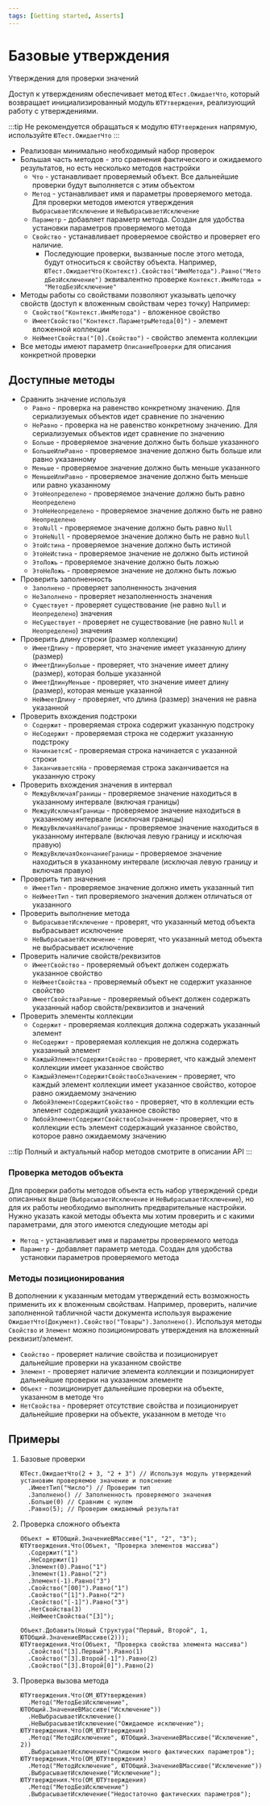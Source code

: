 ```yaml
---
tags: [Getting started, Asserts]
---
```


# Базовые утверждения

Утверждения для проверки значений

Доступ к утверждениям обеспечивает метод `ЮТест.ОжидаетЧто`, который возвращает инициализированный модуль `ЮТУтверждения`, реализующий работу с утверждениями.

:::tip 
Не рекомендуется обращаться к модулю `ЮТУтверждения` напрямую, используйте `ЮТест.ОжидаетЧто`
:::

* Реализован минимально необходимый набор проверок
* Большая часть методов - это сравнения фактического и ожидаемого результатов, но есть несколько методов настройки
  * `Что` - устанавливает проверяемый объект. Все дальнейшие проверки будут выполняется с этим объектом
  * `Метод` - устанавливает имя и параметры проверяемого метода. Для проверки методов имеются утверждения `ВыбрасываетИсключение` и `НеВыбрасываетИсключение`
  * `Параметр` - добавляет параметр метода. Создан для удобства установки параметров проверяемого метода
  * `Свойство` - устанавливает проверяемое свойство и проверяет его наличие.
    * Последующие проверки, вызванные после этого метода, будут относиться к свойству объекта.
      Например, `ЮТест.ОжидаетЧто(Контекст).Свойство("ИмяМетода").Равно("МетодБезИсключение")` эквивалентно проверке `Контекст.ИмяМетода = "МетодБезИсключение"`
* Методы работы со свойствами позволяют указывать цепочку свойств (доступ к вложенным свойствам через точку)
  Например:
  * `Свойство("Контекст.ИмяМетода")` - вложенное свойство
  * `ИмеетСвойство("Контекст.ПараметрыМетода[0]")` - элемент вложенной коллекции
  * `НеИмеетСвойства("[0].Свойство")` - свойство элемента коллекции
* Все методы имеют параметр `ОписаниеПроверки` для описания конкретной проверки

## Доступные методы

* Сравнить значение используя
  * `Равно` - проверка на равенство конкретному значению. Для сериализуемых объектов идет сравнение по значению
  * `НеРавно` - проверка на не равенство конкретному значению. Для сериализуемых объектов идет сравнение по значению
  * `Больше` - проверяемое значение должно быть больше указанного
  * `БольшеИлиРавно` - проверяемое значение должно быть больше или равно указанному
  * `Меньше` - проверяемое значение должно быть меньше указанного
  * `МеньшеИлиРавно` - проверяемое значение должно быть меньше или равно указанному
  * `ЭтоНеопределено` - проверяемое значение должно быть равно `Неопределено`
  * `ЭтоНеНеопределено` - проверяемое значение должно быть не равно `Неопределено`
  * `ЭтоNull` - проверяемое значение должно быть равно `Null`
  * `ЭтоНеNull` - проверяемое значение должно быть не равно `Null`
  * `ЭтоИстина` - проверяемое значение должно быть истиной
  * `ЭтоНеИстина` - проверяемое значение не должно быть истиной
  * `ЭтоЛожь` - проверяемое значение должно быть ложью
  * `ЭтоНеЛожь` - проверяемое значение не должно быть ложью
* Проверить заполненность
  * `Заполнено` - проверяет заполненность значения
  * `НеЗаполнено` - проверяет незаполненность значения
  * `Существует` - проверяет существование (не равно `Null` и `Неопределено`) значения
  * `НеСуществует` - проверяет не существование (не равно `Null` и `Неопределено`) значения
* Проверить длину строки (размер коллекции)
  * `ИмеетДлину` - проверяет, что значение имеет указанную длину (размер)
  * `ИмеетДлинуБольше` - проверяет, что значение имеет длину (размер), которая больше указанной
  * `ИмеетДлинуМеньше` - проверяет, что значение имеет длину (размер), которая меньше указанной
  * `НеИмеетДлину` - проверяет, что длина (размер) значения не равна указанной
* Проверить вхождения подстроки
  * `Содержит` - проверяемая строка содержит указанную подстроку
  * `НеСодержит` - проверяемая строка не содержит указанную подстроку
  * `НачинаетсяС` - проверяемая строка начинается с указанной строки
  * `ЗаканчиваетсяНа` - проверяемая строка заканчивается на указанную строку
* Проверить вхождения значения в интервал
  * `МеждуВключаяГраницы` - проверяемое значение находиться в указанному интервале (включая границы)
  * `МеждуИсключаяГраницы` - проверяемое значение находиться в указанному интервале (исключая границы)
  * `МеждуВключаяНачалоГраницы` - проверяемое значение находиться в указанному интервале (включая левую границу и исключая правую)
  * `МеждуВключаяОкончаниеГраницы` - проверяемое значение находиться в указанному интервале (исключая левую границу и включая правую)
* Проверить тип значения
  * `ИмеетТип` - проверяемое значение должно иметь указанный тип
  * `НеИмеетТип` - тип проверяемого значения должен отличаться от указанного
* Проверить выполнение метода
  * `ВыбрасываетИсключение` - проверят, что указанный метод объекта выбрасывает исключение
  * `НеВыбрасываетИсключение` - проверят, что указанный метод объекта не выбрасывает исключение
* Проверить наличие свойств/реквизитов
  * `ИмеетСвойство` - проверяемый объект должен содержать указанное свойство
  * `НеИмеетСвойства` - проверяемый объект не содержит указанное свойство
  * `ИмеетСвойстваРавные` - проверяемый объект должен содержать указанный набор свойств/реквизитов и значений
* Проверить элементы коллекции
  * `Содержит` - проверяемая коллекция должна содержать указанный элемент
  * `НеСодержит` - проверяемая коллекция не должна содержать указанный элемент
  * `КаждыйЭлементСодержитСвойство` - проверяет, что каждый элемент коллекции имеет указанное свойство
  * `КаждыйЭлементСодержитСвойствоСоЗначением` - проверяет, что каждый элемент коллекции имеет указанное свойство, которое равно ожидаемому значению
  * `ЛюбойЭлементСодержитСвойство` - проверяет, что в коллекции есть элемент содержащий указанное свойство
  * `ЛюбойЭлементСодержитСвойствоСоЗначением` - проверяет, что в коллекции есть элемент содержащий указанное свойство, которое равно ожидаемому значению

:::tip
Полный и актуальный набор методов смотрите в описании API
:::

### Проверка методов объекта

Для проверки работы методов объекта есть набор утверждений среди описанных выше (`ВыбрасываетИсключение` и `НеВыбрасываетИсключение`), но для их работы необходимо выполнить предварительные настройки.
Нужно указать какой методы объекта мы хотим проверить и с какими параметрами, для этого имеются следующие методы api

* `Метод` - устанавливает имя и параметры проверяемого метода
* `Параметр` - добавляет параметр метода. Создан для удобства установки параметров проверяемого метода

### Методы позиционирования

В дополнении к указанным методам утверждений есть возможность применить их к вложенным свойствам. Например, проверить, наличие заполненной табличной части документа используя выражение `ОжидаетЧто(Документ).Свойство("Товары").Заполнено()`.
Используя методы `Свойство` и `Элемент` можно позиционировать утверждения на вложенный реквизит/элемент.

* `Свойство` - проверяет наличие свойства и позиционирует дальнейшие проверки на указанном свойстве
* `Элемент` - проверяет наличие элемента коллекции и позиционирует дальнейшие проверки на указанном элементе
* `Объект` - позиционирует дальнейшие проверки на объекте, указанном в методе `Что`
* `НетСвойства` - проверяет отсутствие свойства и позиционирует дальнейшие проверки на объекте, указанном в методе `Что`

## Примеры

1. Базовые проверки
  
    ```bsl
    ЮТест.ОжидаетЧто(2 + 3, "2 + 3") // Используя модуль утверждений установим проверяемое значение и пояснение
      .ИмеетТип("Число") // Проверим тип
      .Заполнено() // Заполненность проверяемого значения
      .Больше(0) // Сравним с нулем
      .Равно(5); // Проверим ожидаемый результат
    ```

2. Проверка сложного объекта

    ```bsl
    Объект = ЮТОбщий.ЗначениеВМассиве("1", "2", "3");
    ЮТУтверждения.Что(Объект, "Проверка элементов массива")
      .Содержит("1")
      .НеСодержит(1)
      .Элемент(0).Равно("1")
      .Элемент(1).Равно("2")
      .Элемент(-1).Равно("3")
      .Свойство("[00]").Равно("1")
      .Свойство("[1]").Равно("2")
      .Свойство("[-1]").Равно("3")
      .НетСвойства(3)
      .НеИмеетСвойства("[3]");
      
    Объект.Добавить(Новый Структура("Первый, Второй", 1, ЮТОбщий.ЗначениеВМассиве(2)));
    ЮТУтверждения.Что(Объект, "Проверка свойства элемента массива")
      .Свойство("[3].Первый").Равно(1)
      .Свойство("[3].Второй[-1]").Равно(2)
      .Свойство("[3].Второй[0]").Равно(2)
    ```

3. Проверка вызова метода

    ```bsl
    ЮТУтверждения.Что(ОМ_ЮТУтверждения)
      .Метод("МетодБезИсключение", ЮТОбщий.ЗначениеВМассиве("Исключение"))
      .НеВыбрасываетИсключение()
      .НеВыбрасываетИсключение("Ожидаемое исключение");
    ЮТУтверждения.Что(ОМ_ЮТУтверждения)
      .Метод("МетодИсключение", ЮТОбщий.ЗначениеВМассиве("Исключение", 2))
      .ВыбрасываетИсключение("Слишком много фактических параметров");
    ЮТУтверждения.Что(ОМ_ЮТУтверждения)
      .Метод("МетодИсключение", ЮТОбщий.ЗначениеВМассиве("Исключение"))
      .ВыбрасываетИсключение("Исключение");
    ЮТУтверждения.Что(ОМ_ЮТУтверждения)
      .Метод("МетодБезИсключение")
      .ВыбрасываетИсключение("Недостаточно фактических параметров");
    ```
